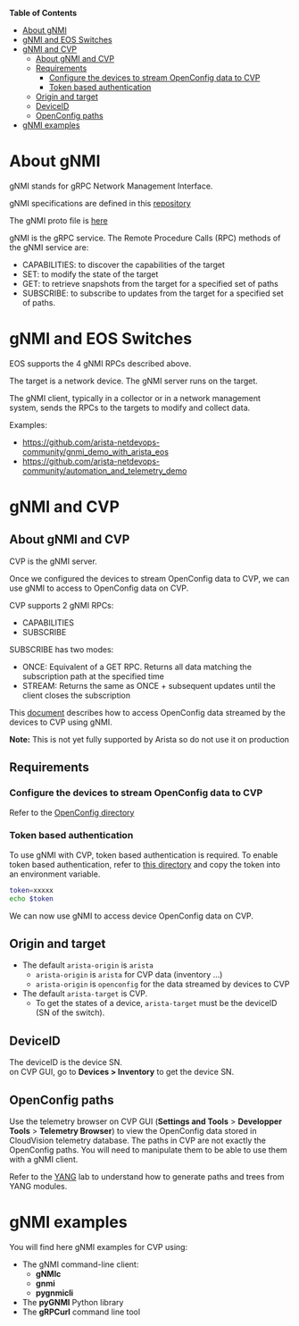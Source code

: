 **Table of Contents**

- [About gNMI](#about-gnmi)
- [gNMI and EOS Switches](#gnmi-and-eos-switches)
- [gNMI and CVP](#gnmi-and-cvp)
  - [About gNMI and CVP](#about-gnmi-and-cvp)
  - [Requirements](#requirements)
    - [Configure the devices to stream OpenConfig data to CVP](#configure-the-devices-to-stream-openconfig-data-to-cvp)
    - [Token based authentication](#token-based-authentication)
  - [Origin and target](#origin-and-target)
  - [DeviceID](#deviceid)
  - [OpenConfig paths](#openconfig-paths)
- [gNMI examples](#gnmi-examples)

# About gNMI

gNMI stands for gRPC Network Management Interface.

gNMI specifications are defined in this [repository](https://github.com/openconfig/reference/blob/master/rpc/gnmi/gnmi-specification.md)

The gNMI proto file is [here](https://github.com/openconfig/gnmi/blob/master/proto/gnmi/gnmi.proto)  

gNMI is the gRPC service. The Remote Procedure Calls (RPC)  methods of the gNMI service are:

- CAPABILITIES: to discover the capabilities of the target
- SET: to modify the state of the target
- GET: to retrieve snapshots from the target for a specified set of paths
- SUBSCRIBE: to subscribe to updates from the target for a specified set of paths.
  
# gNMI and EOS Switches

EOS supports the 4 gNMI RPCs described above.

The target is a network device. The gNMI server runs on the target.

The gNMI client, typically in a collector or in a network management system, sends the RPCs to the targets to modify and collect data.

Examples:

- https://github.com/arista-netdevops-community/gnmi_demo_with_arista_eos
- https://github.com/arista-netdevops-community/automation_and_telemetry_demo

# gNMI and CVP

## About gNMI and CVP

CVP is the gNMI server.  

Once we configured the devices to stream OpenConfig data to CVP, we can use gNMI to access to OpenConfig data on CVP.

CVP supports 2 gNMI RPCs:

- CAPABILITIES
- SUBSCRIBE

SUBSCRIBE has two modes:

- ONCE: Equivalent of a GET RPC. Returns all data matching the subscription path at the specified time
- STREAM: Returns the same as ONCE + subsequent updates until the client closes the subscription

This [document](https://aristanetworks.force.com/AristaCommunity/s/article/Understanding-CloudVIsion-APIs-and-accessing-NetDB-data) describes how to access OpenConfig data streamed by the devices to CVP using gNMI.

**Note:** This is not yet fully supported by Arista so do not use it on production

## Requirements

### Configure the devices to stream OpenConfig data to CVP

Refer to the [OpenConfig directory](../OpenConfig)

### Token based authentication

To use gNMI with CVP, token based authentication is required. To enable token based authentication, refer to [this directory](../Token%20based%20authentication) and copy the token into an environment variable.

```bash
token=xxxxx
echo $token
```

We can now use gNMI to access device OpenConfig data on CVP.

## Origin and target

- The default `arista-origin` is `arista`
  - `arista-origin` is `arista` for CVP data (inventory ...)
  - `arista-origin` is `openconfig` for the data streamed by devices to CVP
- The default `arista-target` is CVP.
  - To get the states of a device, `arista-target` must be the deviceID (SN of the switch).

## DeviceID

The deviceID is the device SN.  
on CVP GUI, go to **Devices > Inventory** to get the device SN.  

## OpenConfig paths

Use the telemetry browser on CVP GUI (**Settings and Tools** > **Developper Tools** > **Telemetry Browser**) to view the OpenConfig data stored in CloudVision telemetry database. The paths in CVP are not exactly the OpenConfig paths. You will need to manipulate them to be able to use them with a gNMI client.

Refer to the [YANG](../YANG/) lab to understand how to generate paths and trees from YANG modules.

# gNMI examples

You will find here gNMI examples for CVP using:

- The gNMI command-line client:
  - **gNMIc**
  - **gnmi**
  - **pygnmicli**
- The **pyGNMI** Python library
- The **gRPCurl** command line tool
